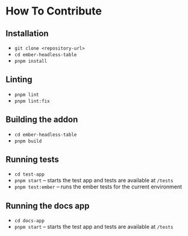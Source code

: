# How To Contribute

## Installation

* `git clone <repository-url>`
* `cd ember-headless-table`
* `pnpm install`

## Linting

* `pnpm lint`
* `pnpm lint:fix`

## Building the addon

* `cd ember-headless-table`
* `pnpm build`

## Running tests

* `cd test-app`
* `pnpm start` – starts the test app and tests are available at `/tests`
* `pnpm test:ember` – runs the ember tests for the current environment

## Running the docs app

* `cd docs-app`
* `pnpm start` – starts the test app and tests are available at `/tests`
